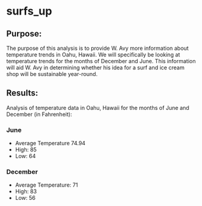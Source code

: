 # surfs_up
## Purpose: 
The purpose of this analysis is to provide W. Avy more information about temperature trends in Oahu, Hawaii. We will specifically be looking at temperature trends for the months of December and June. This information will aid W. Avy in determining whether his idea for a surf and ice cream shop will be sustainable year-round.
## Results:
Analysis of temperature data in Oahu, Hawaii for the months of June and December (in Fahrenheit):
### June
<ul> 
<li> Average Temperature 74.94 
<li> High: 85 
<li> Low: 64 
</ul>
  
### December
<ul>
<li> Average Temperature: 71 
<li> High: 83 
<li> Low: 56
  </ul>
